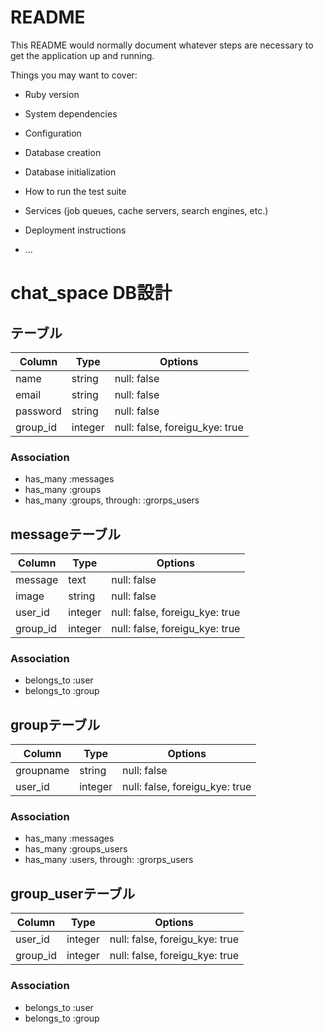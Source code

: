 # README

This README would normally document whatever steps are necessary to get the
application up and running.


Things you may want to cover:

* Ruby version

* System dependencies

* Configuration

* Database creation

* Database initialization

* How to run the test suite

* Services (job queues, cache servers, search engines, etc.)

* Deployment instructions

* ...

# chat_space DB設計
## テーブル
|Column|Type|Options|
|------|----|-------|
|name|string|null: false|
|email|string|null: false|
|password|string|null: false|
|group_id|integer|null: false, foreigu_kye: true|
### Association
- has_many :messages
- has_many :groups
- has_many  :groups,  through:  :grorps_users

## messageテーブル
|Column|Type|Options|
|------|----|-------|
|message|text|null: false|
|image|string|null: false|
|user_id|integer|null: false, foreigu_kye: true|
|group_id|integer|null: false, foreigu_kye: true|
### Association
- belongs_to :user
- belongs_to :group

## groupテーブル
|Column|Type|Options|
|------|----|-------|
|groupname|string|null: false|
|user_id|integer|null: false, foreigu_kye: true|
### Association
- has_many :messages
- has_many :groups_users
- has_many  :users,  through:  :grorps_users

## group_userテーブル
|Column|Type|Options|
|------|----|-------|
|user_id|integer|null: false, foreigu_kye: true|
|group_id|integer|null: false, foreigu_kye: true|
### Association
- belongs_to :user
- belongs_to :group